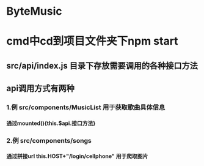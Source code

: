 # ByteMusic
# cmd中cd到项目文件夹下npm start
## src/api/index.js 目录下存放需要调用的各种接口方法
## api调用方式有两种
### 1.例 src/components/MusicList 用于获取歌曲具体信息
#### 通过mounted(){this.$api.接口方法}
### 2.例 src/components/songs
#### 通过拼接url this.HOST+"/login/cellphone" 用于爬取图片
